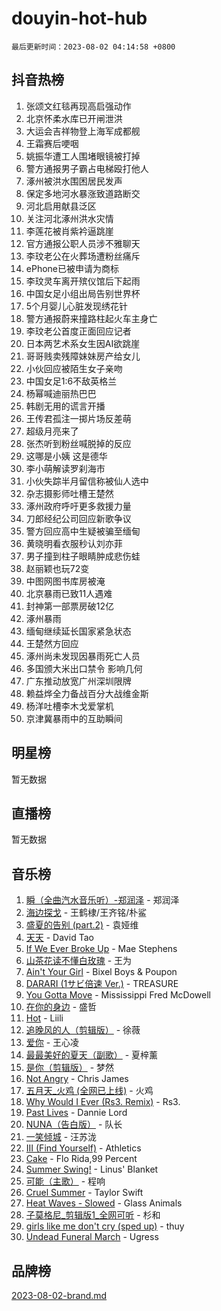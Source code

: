 # douyin-hot-hub

`最后更新时间：2023-08-02 04:14:58 +0800`

## 抖音热榜

1. 张颂文红毯再现高启强动作
1. 北京怀柔水库已开闸泄洪
1. 大运会吉祥物登上海军成都舰
1. 王霜赛后哽咽
1. 姚振华遭工人围堵眼镜被打掉
1. 警方通报男子霸占电梯殴打他人
1. 涿州被洪水围困居民发声
1. 保定多地河水暴涨致道路断交
1. 河北启用献县泛区
1. 关注河北涿州洪水灾情
1. 李莲花被肖紫衿逼跳崖
1. 官方通报公职人员涉不雅聊天
1. 李玟老公在火葬场遭粉丝痛斥
1. ePhone已被申请为商标
1. 李玟灵车离开殡仪馆后下起雨
1. 中国女足小组出局告别世界杯
1. 5个月婴儿心脏发现绣花针
1. 警方通报蔚来撞路柱起火车主身亡
1. ​​​李玟老公首度正面回应记者
1. 日本两艺术系女生因AI欲跳崖
1. 哥哥贱卖残障妹妹房产给女儿
1. 小伙回应被陌生女子亲吻
1. 中国女足1:6不敌英格兰
1. 杨幂喊迪丽热巴巴
1. 韩剧无用的谎言开播
1. 王传君孤注一掷片场反差萌
1. 超级月亮来了
1. 张杰听到粉丝喊脱掉的反应
1. 这哪是小姨 这是德华
1. 李小萌解读罗刹海市
1. 小伙失踪半月留信称被仙人选中
1. 杂志摄影师吐槽王楚然
1. 涿州政府呼吁更多救援力量
1. 刀郎经纪公司回应新歌争议
1. 警方回应高中生疑被骗至缅甸
1. 黄晓明看衣服秒认刘亦菲
1. 男子撞到柱子眼睛肿成悲伤蛙
1. 赵丽颖也玩72变
1. 中图网图书库房被淹
1. 北京暴雨已致11人遇难
1. 封神第一部票房破12亿
1. 涿州暴雨
1. 缅甸继续延长国家紧急状态
1. 王楚然方回应
1. 涿州尚未发现因暴雨死亡人员
1. 多国颁大米出口禁令 影响几何
1. 广东推动放宽广州深圳限牌
1. 赖益烨全力备战百分大战维金斯
1. 杨洋吐槽李木戈爱掌机
1. 京津冀暴雨中的互助瞬间

## 明星榜

暂无数据

## 直播榜

暂无数据

## 音乐榜

1. [瞬（全曲汽水音乐听）-郑润泽](https://sf3-cdn-tos.douyinstatic.com/obj/tos-cn-ve-2774/o4Vb9eJZClCZTnRQYy0BRSeHGrDtrkrQgIBvQt) - 郑润泽
1. [海边探戈](https://sf6-cdn-tos.douyinstatic.com/obj/tos-cn-ve-2774/os9gE0VQCGqt6VQkZDyBBYvfSDY0QFe3vVmubn) - 王鹤棣/王齐铭/朴鲨
1. [盛夏的告别 (part.2)](https://sf6-cdn-tos.douyinstatic.com/obj/tos-cn-ve-2774/o4fZOFNyVBU1AUyOhNq0CsjAoouNMPY1WXwwIz) - 袁娅维
1. [天天](https://sf3-cdn-tos.douyinstatic.com/obj/tos-cn-ve-2774/6b075c4856e34a60a1ef022c4a80dec5) - David Tao
1. [If We Ever Broke Up](https://sf3-cdn-tos.douyinstatic.com/obj/tos-cn-ve-2774/o8onj5HDk0ImtBmO0URBfeyCDXQJMYkQ1gb8Zy) - Mae Stephens
1. [山茶花读不懂白玫瑰](https://sf3-cdn-tos.douyinstatic.com/obj/tos-cn-ve-2774/osfn8B7DktrRHEPJgPCfDbw7QDQEkwC16BxZg9) - 王为
1. [Ain't Your Girl](https://sf3-cdn-tos.douyinstatic.com/obj/tos-cn-ve-2774/3c051e231f0e4668b9039529290acfad) - Bixel Boys & Poupon
1. [DARARI (1サビ倍速 Ver.)](https://sf3-cdn-tos.douyinstatic.com/obj/tos-cn-ve-2774/4176f3bb6e03443f8f26920dcf1676de) - TREASURE
1. [You Gotta Move](https://sf3-cdn-tos.douyinstatic.com/obj/tos-cn-ve-2774/a2b672af67514106b25cdfd6f1a8aad2) - Mississippi Fred McDowell
1. [在你的身边](https://sf6-cdn-tos.douyinstatic.com/obj/tos-cn-ve-2774/9dce2ee6c9f84c17a6d68458730d7ae8) - 盛哲
1. [Hot](https://sf3-cdn-tos.douyinstatic.com/obj/tos-cn-ve-2774/a63be641febf4335a8996c8a877dee1c) - Liili
1. [追晚风的人（剪辑版）](https://sf6-cdn-tos.douyinstatic.com/obj/tos-cn-ve-2774/560835060af84ac29cd5c12e2a98f7eb) - 徐薇
1. [爱你](https://sf6-cdn-tos.douyinstatic.com/obj/tos-cn-ve-2774/738d8b240f1e4519b44cf31c84e02e24) - 王心凌
1. [最最美好的夏天（副歌）](https://sf6-cdn-tos.douyinstatic.com/obj/tos-cn-ve-2774/o4FMghDLZkPIkCutdrsXlbTHcaZztBfeCp9AFS) - 夏梓薰
1. [是你（剪辑版）](https://sf3-cdn-tos.douyinstatic.com/obj/tos-cn-ve-2774/46019dae783c4c969944217fe1cfafc4) - 梦然
1. [Not Angry](https://sf3-cdn-tos.douyinstatic.com/obj/tos-cn-ve-2774/651f30a826dc43cbb6becf6b048f9541) - Chris James
1. [五月天_火鸡 (全网已上线)](https://sf6-cdn-tos.douyinstatic.com/obj/tos-cn-ve-2774/oEtOMSQZstjlJ4nfBEgeqN29IbWjkmDBrFtF2C) - 火鸡
1. [Why Would I Ever (Rs3. Remix)](https://sf3-cdn-tos.douyinstatic.com/obj/tos-cn-ve-2774/oQNX0xZhO8IXeCRjCJQUZzkfQNLi2ItDAzEBgz) - Rs3.
1. [Past Lives](https://sf3-cdn-tos.douyinstatic.com/obj/tos-cn-ve-2774/ogYlDILYgrSZCgt2kWw2yf8etMBNQ1baBy7ono) - Dannie Lord
1. [NUNA（告白版）](https://sf6-cdn-tos.douyinstatic.com/obj/tos-cn-ve-2774/a65828cbd8ce41a78a430a58b49f4feb) - 队长
1. [ 一笑倾城](https://sf3-cdn-tos.douyinstatic.com/obj/tos-cn-ve-2774/cb539248cc6e4add8fdc39683808c267) - 汪苏泷
1. [III (Find Yourself)](https://sf3-cdn-tos.douyinstatic.com/obj/tos-cn-ve-2774/3b9e482a6da74de29fd5e2440e4373b4) - Athletics
1. [Cake](https://sf6-cdn-tos.douyinstatic.com/obj/tos-cn-ve-2774/3545db16eba4434c853ab891b2b752af) - Flo Rida,99 Percent
1. [Summer Swing!](https://sf3-cdn-tos.douyinstatic.com/obj/tos-cn-ve-2774/o4OXw1ebzHDNqgDCCen3XY8fourbAFJIRO91Ua) - Linus' Blanket
1. [可能（主歌）](https://sf3-cdn-tos.douyinstatic.com/obj/tos-cn-ve-2774/f4ff308363e14823a02b84fe41ce7469) - 程响
1. [Cruel Summer](https://sf6-cdn-tos.douyinstatic.com/obj/tos-cn-ve-2774/b35ad770e6d4495abefaa493fa46b555) - Taylor Swift
1. [Heat Waves - Slowed](https://sf3-cdn-tos.douyinstatic.com/obj/tos-cn-ve-2774/33ae40aabc74454290a7455b79ee70f6) - Glass Animals
1. [子莫格尼_剪辑版1_全网可听](https://sf3-cdn-tos.douyinstatic.com/obj/tos-cn-ve-2774/okgjBiZZDqmeFfACngDQ48okZJ9knBMDtbwo8Q) - 杉和
1. [girls like me don't cry (sped up)](https://sf3-cdn-tos.douyinstatic.com/obj/tos-cn-ve-2774/oYoALuZBJqhz3LCJO1isaTN7WNAfdXhywIUMSg) - thuy
1. [Undead Funeral March](https://sf6-cdn-tos.douyinstatic.com/obj/tos-cn-ve-2774/3b2008ca604a4559b341e8583e6ce0fc) - Ugress

## 品牌榜

[2023-08-02-brand.md](2023-08-02-brand.md)
